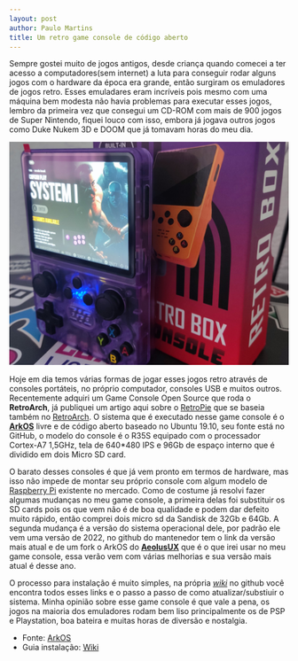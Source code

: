 ```yaml
---
layout: post
author: Paulo Martins
title: Um retro game console de código aberto
---
```


Sempre gostei muito de jogos antigos, desde criança quando comecei a ter acesso a computadores(sem internet) a luta para conseguir rodar alguns jogos com o hardware da época era grande, então surgiram os emuladores de jogos retro. Esses emuladares eram incríveis pois mesmo com uma máquina bem modesta não havia problemas para executar esses jogos, lembro da primeira vez que consegui um CD-ROM com mais de 900 jogos de Super Nintendo, fiquei louco com isso, embora já jogava outros jogos como Duke Nukem 3D e DOOM que já tomavam horas do meu dia. 

![Game Console](/assets/game.jpg "Game Console Open Source")

Hoje em dia temos várias formas de jogar esses jogos retro através de consoles portáteis, no próprio computador, consoles USB e muitos outros. Recentemente adquiri um Game Console Open Source que roda o **RetroArch**, já publiquei um artigo aqui sobre o [RetroPie](https://paullomarttins.github.io/retropie) que se baseia também no [RetroArch](https://www.retroarch.com/). O sistema que é executado nesse game console é o [**ArkOS**](https://github.com/christianhaitian/arkos/wiki) livre e de código aberto baseado no Ubuntu 19.10, seu fonte está no GitHub, o modelo do console é o R35S equipado com o processador Cortex-A7 1,5GHz, tela de 640*480 IPS e 96Gb de espaço interno que é dividido em dois Micro SD card.    

O barato desses consoles é que já vem pronto em termos de hardware, mas isso não impede de montar seu próprio console com algum modelo de [Raspberry Pi](https://www.raspberrypi.com/) existente no mercado. Como de costume já resolvi fazer algumas mudanças no meu game console, a primeira delas foi substituir os SD cards pois os que vem não é de boa qualidade e podem dar defeito muito rápido, então comprei dois micro sd da Sandisk de 32Gb e 64Gb. A segunda mudança é a versão do sistema operacional dele, por padrão ele vem uma versão de 2022, no github do mantenedor tem o link da versão mais atual e de um fork o ArkOS do [**AeolusUX**](https://github.com/AeolusUX/ArkOS-R3XS) que é o que irei usar no meu game console, essa verão vem com várias melhorias e sua versão mais atual é desse ano.

O processo para instalação é muito simples, na própria [_wiki_](https://github.com/christianhaitian/arkos/wiki) no github você encontra todos esses links e o passo a passo de como atualizar/substiuir o sistema. Minha opinião sobre esse game console é que vale a pena, os jogos na maioria dos emuladores rodam bem liso principalmente os de PSP e Playstation, boa bateira e muitas horas de diversão e nostalgia.  

- Fonte: [ArkOS](https://github.com/christianhaitian/arkos/wiki)
- Guia instalação: [Wiki](https://github.com/christianhaitian/arkos/wiki)
